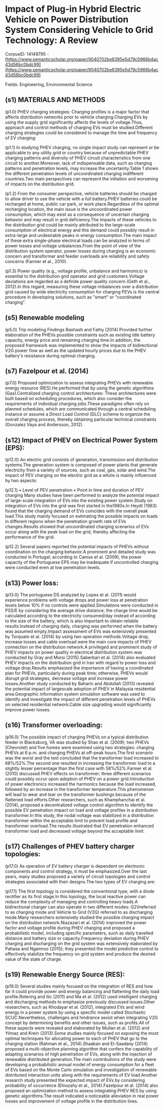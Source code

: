 # Impact of Plug-in Hybrid Electric Vehicle on Power Distribution System Considering Vehicle to Grid Technology: A Review

CorpusID: 14149795 - [https://www.semanticscholar.org/paper/9040702be8395e5d79c5966b4ac43d56bc0bdc99](https://www.semanticscholar.org/paper/9040702be8395e5d79c5966b4ac43d56bc0bdc99)

Fields: Engineering, Environmental Science

## (s1) MATERIALS AND METHODS
(p1.0) PHEV charging strategies: Charging profiles is a major factor that affects distribution networks prior to vehicle charging.Charging EVs by using the supply grid significantly affects the levels of voltage.Thus, approach and control methods of charging EVs must be studied.Different charging strategies could be considered to manage the time and frequency of EV charging:

(p1.1) In studying PHEV charging, no single impact study can represent or be applicable to any utility grid or country because of unpredictable PHEV charging patterns and diversity of PHEV circuit characteristics from one circuit to another.Moreover, lack of indispensable data, such as charging patterns and penetration levels, may increase the uncertainty.Table 1 shows the different penetration levels of uncoordinated charging indifferent countries.Two main perspectives can represent the initiation and worsening of impacts on the distribution grid.

(p1.2) From the consumer perspective, vehicle batteries should be charged to allow driver to use the vehicle with a full battery.PHEV batteries could be recharged at home, public car park, or work place.Regardless of the optimal recharging location, the main issue is the  uncoordinated power consumption, which may exist as a consequence of uncertain charging behavior and may result in grid deficiency.The impacts of these vehicles to the distribution grid could be mainly attributed to the large-scale consumption of electrical energy and this demand could possibly result in extra-large and undesirable peaks in energy consumption.The main impact of these extra single-phase electrical loads can be analyzed in terms of power losses and voltage unbalances.From the point of view of the distribution system operator, power losses during charging is an economic concern and transformer and feeder overloads are reliability and safety concerns (Farmer et al., 2010).

(p1.3) Power quality (e.g., voltage profile, unbalance and harmonics) is essential to the distribution grid operator and grid customers.Voltage deviations are regarded as a definite power quality concern (Geth et al., 2012).In this regard, measuring these voltage imbalances over a distribution grid caused by wide electricity consumption for charging PEVs is the central procedure in developing solutions, such as "smart" or "coordinated charging".
## (s5) Renewable modeling
(p5.0) Trip modeling Findings Bashash and Fathy (2014) Provided further elaboration of the PHEVs possible constraints such as existing idle battery capacity, energy price and remaining charging time.In addition, the proposed framework was implemented to show the impacts of bidirectional V2G power flow as well as the updated hourly prices due to the PHEV battery's resistance during optimal charging.
## (s7) Fazelpour et al. (2014)
(p7.0) Proposed optimization to assess integrating PHEVs with renewable energy resource (RES).He performed that by using the genetic algorithms (Gas).Centralized charging control architectures: These architectures were built based on scheduling procedures, which also consider the requirements of individual charging jobs.These paradigms often rely on planned schedules, which are communicated through a central scheduling instance or assume a Direct Load Control (DLC) scheme to organize the overall charging process, thereby obtaining particular technical constraints (Gonzalez Vaya and Andersson, 2012).
## (s12) Impact of PHEV on Electrical Power System (EPS):
(p12.0) An electric grid consists of generation, transmission and distribution systems.The generation system is composed of power plants that generate electricity from a variety of sources, such as coal, gas, solar and wind.The impact of PEV charging on the electric grid as a whole is mainly influenced by two aspects:

(p12.1) • Level of PEV penetration • Point in time and duration of PEV charging Many studies have been performed to analyze the potential impact of large-scale integration of EVs into the existing power system.Study on integration of EVs into the grid was first started in the1980s.In Heydt (1983) found that the charging demand of EVs coincides with the overall peak load.This study mainly focused on estimating the possible impacts on loads in different regions when the penetration growth rate of EVs changes.Results showed that uncoordinated charging scenarios of EVs occur along with the peak load on the grid, thereby affecting the performance of the grid.

(p12.2) Several papers reported the potential impacts of PHEVs without coordination on the charging behavior.A prominent and detailed study was conducted in Portugal; according to Camus et al. (2009), the power capacity of the Portuguese EPS may be inadequate if uncontrolled charging were conducted even at low penetration levels.
## (s13) Power loss:
(p13.0) The portuguese DS analyzed by Lopes et al. (2011) would experience problems with voltage drops and power loss at penetration levels below 10% if no controls were applied.Simulations were conducted in PSS/E by considering the average drive distance; the charge time would be calculated according to the electricity consumed/day instead of according to the size of the battery, which is also important to obtain reliable results.Instead of charging daily, charging was performed when the battery was assumed empty.Impact assessment of EVs was extensively presented by Torquato et al. (2014) by using two operation methods.Voltage drop, increase losses and cable overload were the main core impacts of PHEV connection on the distribution network.A privileged and prominent study of PHEV impacts on power quality in electrical distribution system was conducted by Gray and Morsi (2015).Saberbari et al. (2014) also evaluated PHEV impacts on the distribution grid in Iran with regard to power loss and voltage drop.Results emphasized the importance of having a coordinated plan for PHEVs, particularly during peak time; otherwise, PHEVs would disrupt grid strategies, decrease voltage and increase power losses.Another study conducted by Baharin and Abdullah (2013) revealed the potential impact of largescale adoption of PHEV in Malaysia residential area.Geographic information system simulation software was used to identify and investigate the impact of different penetration levels of PHEVs on selected residential network.Cable size upgrading would significantly improve power losses.
## (s16) Transformer overloading:
(p16.0) The possible impact of charging PHEVs on a typical distribution feeder in Blacksburg, VA was studied by Shao et al. (2009); two PHEVs (Chevrolet) and five homes were examined using two strategies: charging PHEVs at 6 p.m. and charging PHEVs at off-peak hours.The first scenario was the worst and the test concluded that the transformer load increased to 68%/52%.The second one resulted in increasing the transformer load to a slightly lesser percentage than the first case with 58%/52%.Farmer et al. (2010) discussed PHEV effects on transformer; three different scenarios could possibly occur upon adoption of PHEV on a power grid.Introduction of power electronics increased the harmonics because the load increased, followed by an increase in the transformer temperature.This phenomenon will lead to wear and tear on the transformer bushings because of the flattened load efforts.Other researchers, such as Khamphanchai et al. (2014), proposed a decentralized voltage control algorithm to identify the possible EV penetration impact on load and voltage profiles in a distribution transformer.In this study, the nodal voltage was stabilized in a distribution transformer within the acceptable limit to prevent load profile and transformer overload.The results illustrated that EV penetration enhanced transformer load and decreased voltage beyond the acceptable limit.
## (s17) Challenges of PHEV battery charger topologies:
(p17.0) As operation of EV battery charger is dependent on electronic components and control strategy, it must be emphasized.Over the last years, many studies proposed a variety of circuit topologies and control strategies associated with their designs.The two types of EV charging are:

(p17.1) The first topology is considered the conventional type, with a diode rectifier as its first stage.In this topology, the local reactive power can reduce the complexity of managing and controlling heavy loads.A bidirectional charger can also operate in two different modes: G2Vreferred to as charging mode and Vehicle to Grid (V2G) referred to as discharging mode.Many researchers extensively studied the possible charging impact on the distribution network.Niazazari et al. (2014) improved the power factor and voltage profile during PHEV charging and proposed a probabilistic model, including specific parameters, such as daily travelled distance and battery size or capacity.Frequency deviation during PHEV charging and discharging on the grid system was extensively elaborated by Pahasa and Ngamroo (2015); they presented the model predictive control to effectively stabilize the frequency on grid system and produce the desired value of the state of charge.
## (s19) Renewable Energy Source (RES):
(p19.0) Several studies mainly focused on the integration of RES and how far it could provide power and energy balancing and flattening the daily load profile.Rotering and Ilic (2011) and Ma et al. (2012) used intelligent charging and discharging methods to emphasize previously discussed issues.Other researchers, such as Khodayar et al. (2012), integrated EVs and wind energy in a power system by using a specific model called Stochastic SCUC.Nevertheless, challenges and hindrance sexist when integrating V2G concept by determining benefits and other issues, such as profits.All of these aspects were revealed and elaborated by Mullan et al. (2012) and Yilmaz and Krein (2013).Some studies mainly focused on exposing the most optimal techniques for allocating power to each of PHEV that go to the charging station (Rahman et al., 2014).Shaaban and El-Saadany (2014) proposed a multi-objective planning algorithm that confers the capability of adapting scenarios of high penetration of EVs, along with the injection of renewable distributed generation.The main contributions of the study were developing a probabilistic annual model of energy consumption for a fleet of EVs based on the Monte Carlo simulation and investigation of renewable distributed interaction units along with the requirements of EV load.Another research study presented the expected impact of EVs by considering probability of occurrence (Elnozahy et al., 2014).Fazelpour et al. (2014) also proposed an optimization method to assess integrating PHEV RES by using genetic algorithms.The result indicated a noticeable alleviation in real power losses and improvement of voltage profile in the distribution lines.
